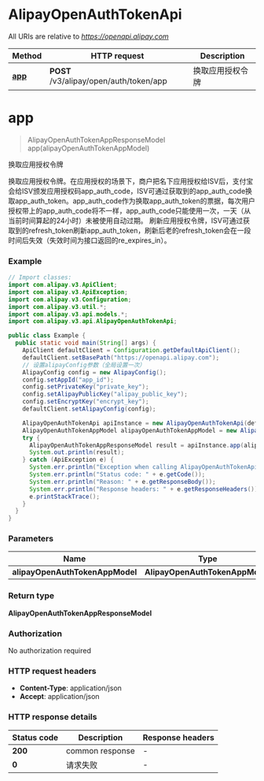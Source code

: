# AlipayOpenAuthTokenApi

All URIs are relative to *https://openapi.alipay.com*

| Method | HTTP request | Description |
|------------- | ------------- | -------------|
| [**app**](AlipayOpenAuthTokenApi.md#app) | **POST** /v3/alipay/open/auth/token/app | 换取应用授权令牌 |


<a name="app"></a>
# **app**
> AlipayOpenAuthTokenAppResponseModel app(alipayOpenAuthTokenAppModel)

换取应用授权令牌

换取应用授权令牌。在应用授权的场景下，商户把名下应用授权给ISV后，支付宝会给ISV颁发应用授权码app_auth_code，ISV可通过获取到的app_auth_code换取app_auth_token。app_auth_code作为换取app_auth_token的票据，每次用户授权带上的app_auth_code将不一样，app_auth_code只能使用一次，一天（从当前时间算起的24小时）未被使用自动过期。  刷新应用授权令牌，ISV可通过获取到的refresh_token刷新app_auth_token，刷新后老的refresh_token会在一段时间后失效（失效时间为接口返回的re_expires_in）。

### Example
```java
// Import classes:
import com.alipay.v3.ApiClient;
import com.alipay.v3.ApiException;
import com.alipay.v3.Configuration;
import com.alipay.v3.util.*;
import com.alipay.v3.api.models.*;
import com.alipay.v3.api.AlipayOpenAuthTokenApi;

public class Example {
  public static void main(String[] args) {
    ApiClient defaultClient = Configuration.getDefaultApiClient();
    defaultClient.setBasePath("https://openapi.alipay.com");
    // 设置alipayConfig参数（全局设置一次）
    AlipayConfig config = new AlipayConfig();
    config.setAppId("app_id");
    config.setPrivateKey("private_key");
    config.setAlipayPublicKey("alipay_public_key");
    config.setEncryptKey("encrypt_key");
    defaultClient.setAlipayConfig(config);

    AlipayOpenAuthTokenApi apiInstance = new AlipayOpenAuthTokenApi(defaultClient);
    AlipayOpenAuthTokenAppModel alipayOpenAuthTokenAppModel = new AlipayOpenAuthTokenAppModel(); // AlipayOpenAuthTokenAppModel | 
    try {
      AlipayOpenAuthTokenAppResponseModel result = apiInstance.app(alipayOpenAuthTokenAppModel);
      System.out.println(result);
    } catch (ApiException e) {
      System.err.println("Exception when calling AlipayOpenAuthTokenApi#app");
      System.err.println("Status code: " + e.getCode());
      System.err.println("Reason: " + e.getResponseBody());
      System.err.println("Response headers: " + e.getResponseHeaders());
      e.printStackTrace();
    }
  }
}
```

### Parameters

| Name | Type | Description  | Notes |
|------------- | ------------- | ------------- | -------------|
| **alipayOpenAuthTokenAppModel** | **AlipayOpenAuthTokenAppModel**|  | [optional] |

### Return type

**AlipayOpenAuthTokenAppResponseModel**

### Authorization

No authorization required

### HTTP request headers

 - **Content-Type**: application/json
 - **Accept**: application/json

### HTTP response details
| Status code | Description | Response headers |
|-------------|-------------|------------------|
| **200** | common response |  -  |
| **0** | 请求失败 |  -  |


